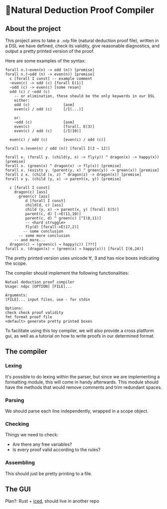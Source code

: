# :toolbox:Natural Deduction Proof Compiler

## About the project

This project aims to take a `.ndp` file (natural deduction proof file), written in a DSL we have defined, check its validity, give reasonable diagnostics, and output a pretty printed version of the proof.

Here are some examples of the syntax:

```
forall n.(~even(n) -> odd (n)) [premise]
forall n.(~odd (n) -> even(n)) [premise]
  c [forall I const] -- example comment
  ~even(c) -> odd (c) [forall E(1)]
  ~odd (c) -> even(c) [some reson]
  odd (c) / ~odd (c)
    -- or elimination, these should be the only keywords in our DSL
    either:
    odd (c)               [asm]
    even(c) / odd (c)     [/I(...)]

    or:
    ~odd (c)              [asm]
    even(c)               [forall. E(3)]
    even(c) / odd (c)     [/I(10)]

  even(c) / odd (c)       [even(c) / odd (c)]

forall n.(even(n) / odd (n)) [forall I(3 − 12)]
```

```
forall x. (forall y. (child(y, x) -> fly(y)) ^ dragon(x) -> happy(x)) [premise]
forall x. (green(x) ^ dragon(x) -> fly(x)) [premise]
forall x. (exists y. (parent(y, x) ^ green(y)) -> green(x)) [premise]
forall z x. (child (x, z) ^ dragon(z) -> dragon(x)) [premise]
forall x y. (child (y, x) -> parent(x, y)) [premise]

  c [forall I const]
    dragon(c) [ass]
      green(c) [ass]
         d [forall I const]
         child(d, c) [ass]
         child (y, x) -> parent(x, y) [forall E(5)]
         parent(c, d) [->E(11,10)]
         parent(c, d) ^ green(c) [^I(8,11)]
         -- <hard struggle>
         fly(d) [forall->E(17,2)]
        -- some conclusion
      -- some more conclusion
    -- and more...
  dragon(c) → (green(c) → happy(c)) [???]
forall x. (dragon(x) → (green(x) → happy(x))) [forall I(6,24)]
```

The pretty printed version uses unicode ∀, ∃ and has nice boxes indicating the scope.

The compiler should implement the following functionalities:

```
Natual deduction proof compiler
Usage: ndpc [OPTION] [FILE]...

Arguments:
[FILE]... input files, use - for stdin

Options:
check check proof validity
fmt format proof file
<default> generate pretty printed boxes
```

To facilitate using this toy compiler, we will also provide a cross platform gui, as well as a tutorial on how to write proofs in our determined format.

## The compiler

### Lexing

It's possible to do lexing within the parser, but since we are implementing a formatting module, this will come in handy afterwards. This module should have the methods that would remove comments and trim redundant spaces.

### Parsing

We should parse each line independently, wrapped in a scope object.

### Checking

Things we need to check:

- Are there any free variables?
- Is every proof valid according to the rules?

### Assembling

This should just be pretty printing to a file.

## The GUI

Plan?: Rust + [iced](https://iced.rs/), should live in another repo
